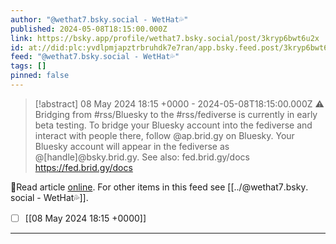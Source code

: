 ```yaml
---
author: "@wethat7․bsky․social - WetHat💦"
published: 2024-05-08T18:15:00.000Z
link: https://bsky.app/profile/wethat7.bsky.social/post/3kryp6bwt6u2x
id: at://did:plc:yvdlpmjapztrbruhdk7e7ran/app.bsky.feed.post/3kryp6bwt6u2x
feed: "@wethat7․bsky․social - WetHat💦"
tags: []
pinned: false
---
```

> [!abstract] 08 May 2024 18:15 +0000 - 2024-05-08T18:15:00.000Z
> ⚠️ Bridging from #rss/Bluesky to the #rss/fediverse is currently in early beta testing. To bridge your Bluesky account into the fediverse and interact with people there, follow @ap.brid.gy on Bluesky. Your Bluesky account will appear in the fediverse as @[handle]@bsky.brid.gy. See also: fed.brid.gy/docs https://fed.brid.gy/docs

🔗Read article [online](https://bsky.app/profile/wethat7.bsky.social/post/3kryp6bwt6u2x). For other items in this feed see [[../@wethat7․bsky․social - WetHat💦]].

- [ ] [[08 May 2024 18꞉15 +0000]]
- - -

